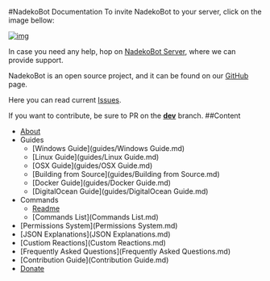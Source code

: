 #NadekoBot Documentation
To invite NadekoBot to your server, click on the image bellow:

[![img][img]](https://discordapp.com/oauth2/authorize?client_id=170254782546575360&scope=bot&permissions=66186303)

In case you need any help, hop on [NadekoBot Server][NadekoBot Server], where we can provide support.

NadekoBot is an open source project, and it can be found on our [GitHub][GitHub] page.

Here you can read current [Issues][Issues].

If you want to contribute, be sure to PR on the **[dev][dev]** branch.
##Content
- [About](about.md)
- Guides
	- [Windows Guide](guides/Windows Guide.md)
	- [Linux Guide](guides/Linux Guide.md)
	- [OSX Guide](guides/OSX Guide.md)
	- [Building from Source](guides/Building from Source.md)
	- [Docker Guide](guides/Docker Guide.md)
	- [DigitalOcean Guide](guides/DigitalOcean Guide.md)
- Commands
	- [Readme](Readme.md)
	- [Commands List](Commands List.md)
- [Permissions System](Permissions System.md)
- [JSON Explanations](JSON Explanations.md)
- [Custiom Reactions](Custom Reactions.md)
- [Frequently Asked Questions](Frequently Asked Questions.md)
- [Contribution Guide](Contribution Guide.md)
- [Donate](Donate.md)

[img]: https://discordcdn.com/attachments/202743183774318593/210580315381563392/discord.png
[NadekoBot Server]: https://discord.gg/0ehQwTK2RBjAxzEY
[GitHub]: https://github.com/Kwoth/NadekoBot
[Issues]: https://github.com/Kwoth/NadekoBot/issues
[dev]: https://github.com/Kwoth/NadekoBot/tree/dev
